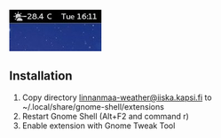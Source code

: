 ![Screenshot](https://github.com/iiska/gnome-shell-linnanmaa-weather/raw/master/screenshot.jpg)

## Installation

1. Copy directory linnanmaa-weather@iiska.kapsi.fi to ~/.local/share/gnome-shell/extensions
2. Restart Gnome Shell (Alt+F2 and command r)
3. Enable extension with Gnome Tweak Tool
